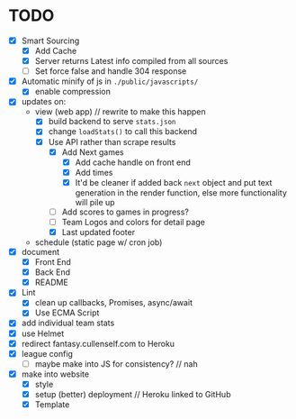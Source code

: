 # TODO
- [x] Smart Sourcing
    - [x] Add Cache
    - [x] Server returns Latest info compiled from all sources
    - [ ] Set force false and handle 304 response
- [x] Automatic minify of js in `./public/javascripts/`
    - [x] enable compression
- [x] updates on:
    - view (web app) // rewrite to make this happen
        - [x] build backend to serve `stats.json`
        - [x] change `loadStats()` to call this backend
        - [x] Use API rather than scrape results
            - [x] Add Next games
                - [x] Add cache handle on front end
                - [x] Add times
                - [x] It'd be cleaner if added back `next` object and put text generation in the render function, else more functionality will pile up
            - [ ] Add scores to games in progress?
            - [ ] Team Logos and colors for detail page
            - [x]  Last updated footer
    - schedule (static page w/ cron job)
- [x] document
    - [x] Front End
    - [x] Back End
    - [x] README
- [x] Lint
    - [x] clean up callbacks, Promises, async/await
    - [x] Use ECMA Script
- [x] add individual team stats
- [x] use Helmet
- [x] redirect fantasy.cullenself.com to Heroku
- [x] league config
    - [ ] maybe make into JS for consistency? // nah
- [x] make into website
    - [x] style
    - [x] setup (better) deployment // Heroku linked to GitHub
    - [x] Template
